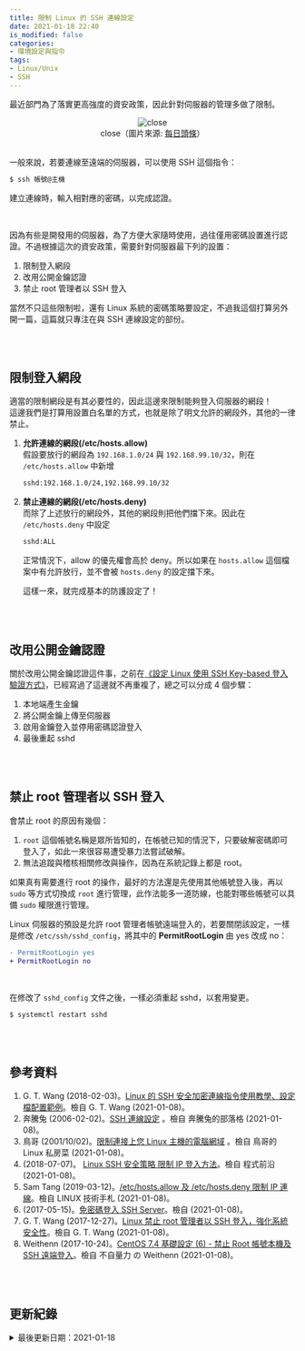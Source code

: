 ```yaml
---
title: 限制 Linux 的 SSH 連線設定
date: 2021-01-18 22:40
is_modified: false
categories:
- 環境設定與指令
tags:
- Linux/Unix
- SSH
--- 
```


最近部門為了落實更高強度的資安政策，因此針對伺服器的管理多做了限制。

<!--more-->
<center> <img src="https://i.imgur.com/9bjRUwP.png" alt="close"></center>
<center class="imgtext">close（圖片來源: <a href="https://kknews.cc/zh-hk/news/5n5rpb8.html" class="imgtext">每日頭條</a>）</center>
<br>

一般來說，若要連線至遠端的伺服器，可以使用 SSH 這個指令：

```bash
$ ssh 帳號@主機
```

建立連線時，輸入相對應的密碼，以完成認證。

<br> 

因為有些是開發用的伺服器，為了方便大家隨時使用，過往僅用密碼設置進行認證。不過根據這次的資安政策，需要針對伺服器最下列的設置：

1. 限制登入網段
2. 改用公開金鑰認證
3. 禁止 root 管理者以 SSH 登入

當然不只這些限制啦，還有 Linux 系統的密碼策略要設定，不過我這個打算另外開一篇，這篇就只專注在與 SSH 連線設定的部份。
   
<br><br> 

## 限制登入網段

適當的限制網段是有其必要性的，因此這邊來限制能夠登入伺服器的網段！  
這邊我們是打算用設置白名單的方式，也就是除了明文允許的網段外，其他的一律禁止。

1. **允許連線的網段(/etc/hosts.allow)**  
    假設要放行的網段為 `192.168.1.0/24` 與 `192.168.99.10/32`，則在 `/etc/hosts.allow` 中新增

    ```bash
    sshd:192.168.1.0/24,192.168.99.10/32
    ```

2. **禁止連線的網段(/etc/hosts.deny)**  
    而除了上述放行的網段外，其他的網段則把他們擋下來。因此在 `/etc/hosts.deny` 中設定
    
    ```bash
    sshd:ALL
    ```
        
    正常情況下，allow 的優先權會<span class='highlighting'>高於</span> deny。所以如果在 `hosts.allow` 這個檔案中有允許放行，並不會被 `hosts.deny` 的設定擋下來。 

    這樣一來，就完成基本的防護設定了！

<br><br> 

## 改用公開金鑰認證
 
關於改用公開金鑰認證這件事，之前在[《設定 Linux 使用 SSH Key-based 登入驗證方式》](/Configuring-SSH-Key-Based-Authentication-on-a-Linux)，已經寫過了這邊就不再重複了，總之可以分成 4 個步驟：

1. 本地端產生金鑰
2. 將公開金鑰上傳至伺服器
3. 啟用金鑰登入並停用密碼認證登入
4. 最後重起 sshd
 
<br><br> 

## 禁止 root 管理者以 SSH 登入

會禁止 root 的原因有幾個：
1. `root` 這個帳號名稱是眾所皆知的，在帳號已知的情況下，只要破解密碼即可登入了，如此一來很容易遭受暴力法嘗試破解。
2. 無法追蹤與稽核相關修改與操作，因為在系統記錄上都是 root。

如果真有需要進行 root 的操作，最好的方法還是先使用其他帳號登入後，再以 `sudo` 等方式切換成 `root` 進行管理，此作法能多一道防線，也能對哪些帳號可以具備 `sudo` 權限進行管理。

Linux 伺服器的預設是允許 root 管理者帳號遠端登入的，若要關閉該設定，一樣是修改 `/etc/ssh/sshd_config`，將其中的 **PermitRootLogin** 由 yes 改成 no：
```diff
- PermitRootLogin yes
+ PermitRootLogin no
```
<br>

在修改了 `sshd_config` 文件之後，一樣必須重起 sshd，以套用變更。
```bash
$ systemctl restart sshd
```

<br><br>


## 參考資料 
1. G. T. Wang (2018-02-03)。[Linux 的 SSH 安全加密連線指令使用教學、設定檔配置範例](https://blog.gtwang.org/linux/ssh-command-tutorial-and-script-examples/)。檢自 G. T. Wang (2021-01-08)。
2. 奔騰兔 (2006-02-02)。[SSH 連線設定](https://pentiumto.pixnet.net/blog/post/47370617-ssh-%E9%80%A3%E7%B7%9A%E8%A8%AD%E5%AE%9A) 。檢自 奔騰兔的部落格 (2021-01-08)。
3. 鳥哥 (2001/10/02)。[限制連接上您 Linux 主機的電腦網域](http://linux.vbird.org/linux_security/old/04_2remove_services.php) 。檢自 鳥哥的 Linux 私房菜 (2021-01-08)。
4. (2018-07-07)。 [Linux SSH 安全策略 限制 IP 登入方法](https://codertw.com/%E4%BC%BA%E6%9C%8D%E5%99%A8/382291/)。檢自 程式前沿 (2021-01-08)。
5. Sam Tang (2019-03-12)。[/etc/hosts.allow 及 /etc/hosts.deny 限制 IP 連線](https://www.opencli.com/linux/etc-hosts-allow-and-etc-hosts-deny)。檢自 LINUX 技術手札 (2021-01-08)。
6. (2017-05-15)。[免密碼登入 SSH Server](http://blog.ilc.edu.tw/blog/index.php?op=printView&articleId=688203&blogId=25793)。檢自 (2021-01-08)。
7. G. T. Wang (2017-12-27)。[Linux 禁止 root 管理者以 SSH 登入，強化系統安全性](https://blog.gtwang.org/linux/howto-disable-ssh-root-login-in-linux/)。檢自 G. T. Wang (2021-01-08)。
8. Weithenn (2017-10-24)。[CentOS 7.4 基礎設定 (6) - 禁止 Root 帳號本機及 SSH 遠端登入](https://www.weithenn.org/2017/10/centos-74-journey-part06.html)。檢自 不自量力 の Weithenn (2021-01-08)。


<br><br> 

## 更新紀錄
<details>
  <summary>最後更新日期：2021-01-18</summary>
  <ul class="timestamp">
    　<li>2021-01-18 發布</li>
    　<li>2021-01-08 完稿</li>
    　<li>2021-01-08 起稿</li>
  </ul>
</details>
